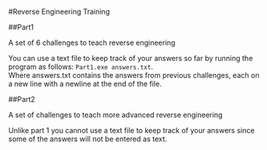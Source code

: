 #Reverse Engineering Training


##Part1

A set of 6 challenges to teach reverse engineering  

You can use a text file to keep track of your answers so far by running the program as follows: `Part1.exe answers.txt`.  
Where answers.txt contains the answers from previous challenges, each on a new line with a newline at the end of the file.  

##Part2

A set of challenges to teach more advanced reverse engineering  

Unlike part 1 you cannot use a text file to keep track of your answers since some of the answers will not be entered as text.